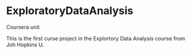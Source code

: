 ExploratoryDataAnalysis
=======================

Coursera unit

This is the first curse project in the Explortory Data Analysis course from Joh Hopkins U.  
